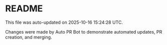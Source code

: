 # README

This file was auto-updated on 2025-10-16 15:24:28 UTC.

Changes were made by Auto PR Bot to demonstrate automated updates, PR creation, and merging.
